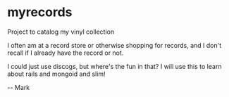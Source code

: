 myrecords
=========

Project to catalog my vinyl collection

I often am at a record store or otherwise shopping for records, and I don't recall if I already have the record or not.

I could just use discogs, but where's the fun in that? I will use this to learn about rails and mongoid and slim!

-- Mark
